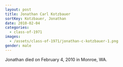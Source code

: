 ```yaml
---
layout: post
title: Jonathan Carl Kotzbauer
sortKey: Kotzbauer, Jonathan
date: 2010-02-04
categories:
  - class-of-1971
images:
  - /assets/class-of-1971/jonathan-c-kotzbauer-1.png
gender: male
---
```


Jonathan died on February 4, 2010 in Monroe, WA.
